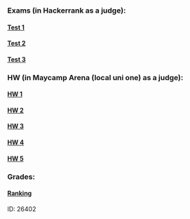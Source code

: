 ### Exams (in Hackerrank as a judge):
#### **[Test 1](https://www.hackerrank.com/contests/daa-2020-2021-summer-test-1/challenges)**
#### **[Test 2](https://www.hackerrank.com/contests/daa-2020-2021-summer-test-2/challenges)**
#### **[Test 3](https://www.hackerrank.com/contests/daa-2020-2021-summer-test-3-1/challenges)**

### HW (in Maycamp Arena (local uni one) as a judge):
#### **[HW 1](https://judge.openfmi.net/practice/open_contest?contest_id=183)**
#### **[HW 2](https://judge.openfmi.net/practice/open_contest?contest_id=184)**
#### **[HW 3](https://judge.openfmi.net/practice/open_contest?contest_id=185)**
#### **[HW 4](https://judge.openfmi.net/practice/open_contest?contest_id=186)**
#### **[HW 5](https://judge.openfmi.net/practice/open_contest?contest_id=186)**

### Grades:
#### **[Ranking](https://docs.google.com/spreadsheets/d/1unWcTEvmCcXXe_wRbYjY0SrJaISrM94Ur7OZqSXIOWE/edit#gid=0)**
ID: 26402
